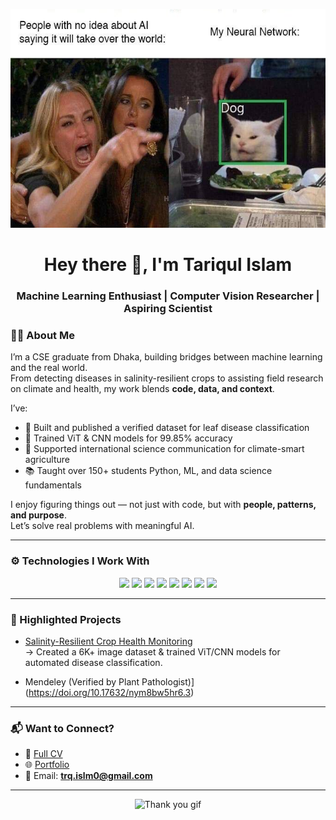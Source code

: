 <p align="center">
  <img src="g.jpg" width="850" height="350" alt="AI meme"/>
</p>

<h1 align="center">Hey there 👋, I'm Tariqul Islam</h1>

<h3 align="center">Machine Learning Enthusiast | Computer Vision Researcher | Aspiring Scientist</h3>


### 👨‍🔬 About Me

I’m a CSE graduate from Dhaka, building bridges between machine learning and the real world.  
From detecting diseases in salinity-resilient crops to assisting field research on climate and health, my work blends **code, data, and context**.  

I’ve:
- 🧪 Built and published a verified dataset for leaf disease classification  
- 🧠 Trained ViT & CNN models for 99.85% accuracy  
- 🎤 Supported international science communication for climate-smart agriculture  
- 📚 Taught over 150+ students Python, ML, and data science fundamentals  

I enjoy figuring things out — not just with code, but with **people, patterns, and purpose**.  
Let’s solve real problems with meaningful AI.


---

### ⚙️ Technologies I Work With

<p align="center">
  <img src="https://img.shields.io/badge/Python-14354C?style=for-the-badge&logo=python&logoColor=white" />
  <img src="https://img.shields.io/badge/TensorFlow-FF6F00?style=for-the-badge&logo=tensorflow&logoColor=white" />
  <img src="https://img.shields.io/badge/Scikit--Learn-F7931E?style=for-the-badge&logo=scikit-learn&logoColor=white" />
  <img src="https://img.shields.io/badge/Pandas-150458?style=for-the-badge&logo=pandas&logoColor=white" />
  <img src="https://img.shields.io/badge/NumPy-013243?style=for-the-badge&logo=numpy&logoColor=white" />
  <img src="https://img.shields.io/badge/MySQL-4479A1?style=for-the-badge&logo=mysql&logoColor=white" />
  <img src="https://img.shields.io/badge/HTML5-E34F26?style=for-the-badge&logo=html5&logoColor=white" />
  <img src="https://img.shields.io/badge/C%20Language-A8B9CC?style=for-the-badge&logo=c&logoColor=white" />
</p>

---

### 📌 Highlighted Projects

-  [Salinity-Resilient Crop Health Monitoring](https://sites.google.com/diu.edu.bd/tariqleafdiseasedetection/home)  
  → Created a 6K+ image dataset & trained ViT/CNN models for automated disease classification.

-   Mendeley (Verified by Plant Pathologist)](https://doi.org/10.17632/nym8bw5hr6.3)

---

### 📬 Want to Connect?

- 💼 [Full CV](https://drive.google.com/file/d/1zU1MAAtZJWv_weBIBWelvUp0992klrLw/view)
- 🌐 [Portfolio](https://sites.google.com/view/tariqportfolioo/about)
- 📧 Email: **trq.islm0@gmail.com**

---

<p align="center">
  <img src="https://media.giphy.com/media/26AHONQ79FdWZhAI0/giphy.gif" width="1000" height="300" alt="Thank you gif"/>
</p>

